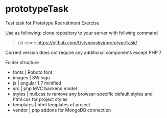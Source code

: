 # prototypeTask
Test task for Prototype Recruitment Exercise

Use  as following:
clone repository to your server with follwing command
> git clone https://github.com/Ustynovskyi/prototypeTask/ <your test directory name if needed>

Current version does not require any additional components except PHP 7

Folder structure
- fonts | Roboto font
- images | SW logo
- js | angular 1.7 minified
- src | php MVC backend model
- styles | null.css to remove any browser-specific default styles and html.css for project styles
- templates | html templates of project
- vendor | php addons for MongoDB connection
